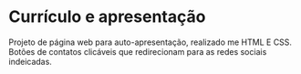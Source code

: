 # Currículo e apresentação
Projeto de página web para auto-apresentação, realizado me HTML E CSS. Botões de contatos clicáveis que redirecionam para as redes sociais indeicadas.
